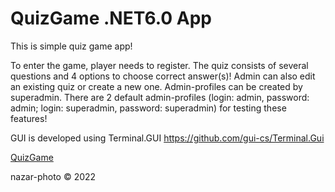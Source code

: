 # QuizGame .NET6.0 App

This is simple quiz game app!

To enter the game, player needs to register. The quiz consists of several questions and 4 options to choose correct answer(s)!
Admin can also edit an existing quiz or create a new one. Admin-profiles can be created by superadmin. 
There are 2 default admin-profiles (login: admin, password: admin; login: superadmin, password: superadmin) for testing these features!

GUI is developed using Terminal.GUI 
https://github.com/gui-cs/Terminal.Gui

[QuizGame](https://user-images.githubusercontent.com/107345088/184873342-35658893-359c-457b-9ddf-75a3b70fec8f.png)

nazar-photo © 2022
